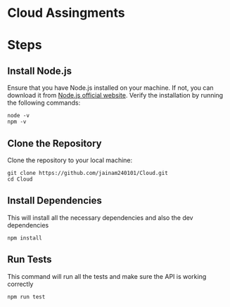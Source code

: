 # Cloud Assingments

# Steps
## Install Node.js
Ensure that you have Node.js installed on your machine. If not, you can download it from [Node.js official website](https://nodejs.org/).
Verify the installation by running the following commands:
```
node -v
npm -v
```
## Clone the Repository
Clone the repository to your local machine:
```
git clone https://github.com/jainam240101/Cloud.git
cd Cloud
```

## Install Dependencies
This will install all the necessary dependencies and also the dev dependencies
```
npm install
```

## Run Tests
This command will run all the tests and make sure the API is working correctly 
```
npm run test
```
